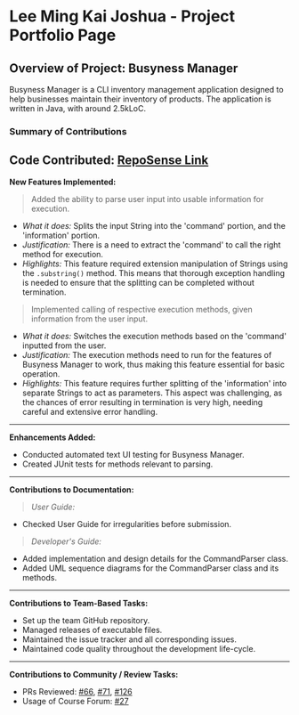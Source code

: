 <!--
//@@author b1inmeister
-->
# Lee Ming Kai Joshua - Project Portfolio Page

## Overview of Project: Busyness Manager
Busyness Manager is a CLI inventory management application designed to help businesses maintain their inventory 
of products. The application is written in Java, with around 2.5kLoC.

### Summary of Contributions

**Code Contributed:** 
[RepoSense Link](https://nus-cs2113-ay2425s2.github.io/tp-dashboard/?search=b1inmeister&breakdown=true)
---
**New Features Implemented:**
> Added the ability to parse user input into usable information for execution.
  * _What it does:_ Splits the input String into the 'command' portion, and the 'information' portion.
  * _Justification:_ There is a need to extract the 'command' to call the right method for execution.
  * _Highlights:_ This feature required extension manipulation of Strings using the `.substring()` method. This means
  that thorough exception handling is needed to ensure that the splitting can be completed without termination.
> Implemented calling of respective execution methods, given information from the user input.
  * _What it does:_ Switches the execution methods based on the 'command' inputted from the user.
  * _Justification:_ The execution methods need to run for the features of Busyness Manager to work, thus making 
  this feature essential for basic operation.
  * _Highlights:_ This feature requires further splitting of the 'information' into separate Strings to act as 
  parameters. This aspect was challenging, as the chances of error resulting in termination is very high, needing
  careful and extensive error handling. 
---
**Enhancements Added:**
* Conducted automated text UI testing for Busyness Manager.
* Created JUnit tests for methods relevant to parsing.
---
**Contributions to Documentation:**
> _User Guide:_
  * Checked User Guide for irregularities before submission.
> _Developer's Guide:_
  * Added implementation and design details for the CommandParser class.
  * Added UML sequence diagrams for the CommandParser class and its methods.
---
**Contributions to Team-Based Tasks:**
* Set up the team GitHub repository.
* Managed releases of executable files.
* Maintained the issue tracker and all corresponding issues.
* Maintained code quality throughout the development life-cycle.
---
**Contributions to Community / Review Tasks:**
* PRs Reviewed: [#66](https://github.com/AY2425S2-CS2113-F11-1/tp/pull/66#pullrequestreview-2681532166),
  [#71](https://github.com/AY2425S2-CS2113-F11-1/tp/pull/71#pullrequestreview-2688719182),
  [#126](https://github.com/AY2425S2-CS2113-F11-1/tp/pull/126#pullrequestreview-2709859483)
* Usage of Course Forum: [#27](https://github.com/nus-cs2113-AY2425S2/forum/issues/27#issue-2931206666)
